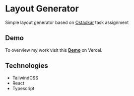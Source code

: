 # Layout Generator

Simple layout generator based on [Ostadkar](https://ostadkar.ir/) task assignment

## Demo

To overview my work visit this **[Demo](https://layout-generator-nu.vercel.app)** on Vercel.

## Technologies

* TailwindCSS
* React
* Typescript

